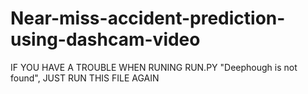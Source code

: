 # Near-miss-accident-prediction-using-dashcam-video

IF YOU HAVE A TROUBLE WHEN RUNING RUN.PY  "Deephough is not found", JUST RUN THIS FILE AGAIN
